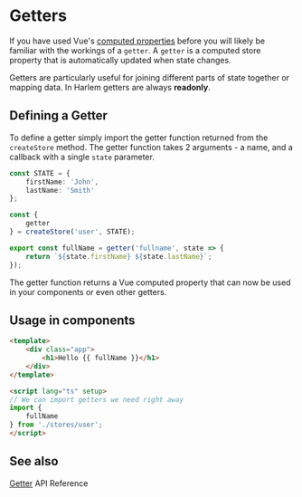 # Getters

If you have used Vue's [computed properties](https://vuejs.org/api/reactivity-core.html#computed) before you will likely be familiar with the workings of a `getter`. A `getter` is a computed store property that is automatically updated when state changes.

Getters are particularly useful for joining different parts of state together or mapping data. In Harlem getters are always **readonly**.

## Defining a Getter

To define a getter simply import the getter function returned from the `createStore` method. The getter function takes 2 arguments - a name, and a callback with a single `state` parameter.

```typescript
const STATE = {
    firstName: 'John',
    lastName: 'Smith'
};

const {
    getter
} = createStore('user', STATE);

export const fullName = getter('fullname', state => {
    return `${state.firstName} ${state.lastName}`;
});
```

The getter function returns a Vue computed property that can now be used in your components or even other getters.


## Usage in components

```html
<template>
    <div class="app">
        <h1>Hello {{ fullName }}</h1>
    </div>
</template>

<script lang="ts" setup>
// We can import getters we need right away
import {
    fullName
} from './stores/user';
</script>
```

## See also

[Getter](/api/store#getter) API Reference
